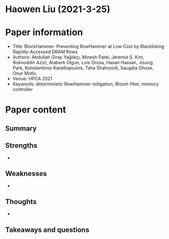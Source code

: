 # Haowen Liu (2021-3-25)

# Paper information

- Title: BlockHammer: Preventing RowHammer at Low Cost by Blacklisting Rapidly-Accessed DRAM Rows
- Authors: Abdullah Giray Yağlıkçı, Minesh Patel, Jeremie S. Kim, Roknoddin Azizi, Ataberk Olgun, Lois Orosa, Hasan Hassan, Jisung Park, Konstantinos Kanellopoulos, Taha Shahroodi, Saugata Ghose, Onur Mutlu
- Venue: HPCA 2021
- Keywords: deterministic RowHammer mitigation, Bloom filter, memory controller

# Paper content

## Summary




## Strengths

- 

## Weaknesses

- 

## Thoughts
- 

## Takeaways and questions

